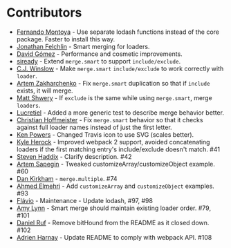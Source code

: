 # Contributors

* [Fernando Montoya](https://github.com/montogeek) - Use separate lodash functions instead of the core package. Faster to install this way.
* [Jonathan Felchlin](https://github.com/GreenGremlin) - Smart merging for loaders.
* [David Gómez](https://github.com/davegomez) - Performance and cosmetic improvements.
* [siready](https://github.com/siready) - Extend `merge.smart` to support `include/exclude`.
* [C.J. Winslow](https://github.com/Whoaa512) - Make `merge.smart` `include/exclude` to work correctly with `loader`.
* [Artem Zakharchenko](https://github.com/blackrabbit99) - Fix `merge.smart` duplication so that if `include` exists, it will merge.
* [Matt Shwery](https://github.com/mshwery) - If `exclude` is the same while using `merge.smart`, merge `loaders`.
* [Lucretiel](https://github.com/Lucretiel) - Added a more generic test to describe merge behavior better.
* [Christian Hoffmeister](https://github.com/choffmeister) - Fix `merge.smart` behavior so that it checks against full loader names instead of just the first letter.
* [Ken Powers](https://github.com/knpwrs) - Changed Travis icon to use SVG (scales better).
* [Kyle Herock](https://github.com/rockmacaca) - Improved webpack 2 support, avoided concatenating loaders if the first matching entry's include/exclude doesn't match. #41
* [Steven Haddix](https://github.com/steven-haddix) - Clarify description. #42
* [Artem Sapegin](https://github.com/sapegin) - Tweaked customizeArray/customizeObject example. #60
* [Dan Kirkham](https://github.com/herecydev) - `merge.multiple`. #74
* [Ahmed Elmehri](https://github.com/ahmehri) - Add `customizeArray` and `customizeObject` examples. #93
* [Flávio](https://github.com/flaviorocks) - Maintenance - Update lodash, #97, #98
* [Amy Lynn](https://github.com/Amy-Lynn) - Smart merge should maintain existing loader order. #79, #101
* [Daniel Ruf](https://github.com/DanielRuf) - Remove bitHound from the README as it closed down. #102
* [Adrien Harnay](https://github.com/adrienharnay) - Update README to comply with webpack API. #108
